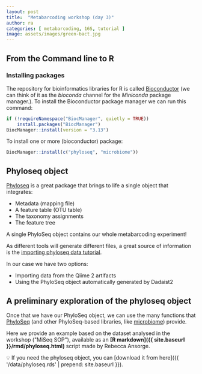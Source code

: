 ```yaml
---
layout: post
title:  "Metabarcoding workshop (day 3)"
author: ra
categories: [ metabarcoding, 16S, tutorial ]
image: assets/images/green-bact.jpg
---
```


## From the Command line to R

### Installing packages

The repository for bioinformatics libraries for R is called [Bioconductor](https://bioconductor.org/install/) 
(we can think of it as 
the _bioconda_ channel for the _Miniconda_ package manager.). To install the Bioconductor package 
manager we can run this command:
```r
if (!requireNamespace("BiocManager", quietly = TRUE))
    install.packages("BiocManager")
BiocManager::install(version = "3.13")
```

To install one or more (bioconductor) package:
```r
BiocManager::install(c("phyloseq", "microbiome"))
```

## Phyloseq object

[Phyloseq](https://joey711.github.io/phyloseq/) is a great package that brings to life a single object that integrates:
* Metadata (mapping file)
* A feature table (OTU table)
* The taxonomy assignments
* The feature tree

A single PhyloSeq object contains our whole metabarcoding experiment!

As different tools will generate different files, a great source of information is
the [importing phyloseq data tutorial](https://joey711.github.io/phyloseq/import-data.html).

In our case we have two options:
* Importing data from the Qiime 2 artifacts
* Using the PhyloSeq object automatically generated by Dadaist2

## A preliminary exploration of the phyloseq object

Once that we have our PhyloSeq object, we can use the many functions that [PhyloSeq](https://joey711.github.io/phyloseq/) 
(and other PhyloSeq-based libraries, like [microbiome](https://microbiome.github.io/tutorials/)) provide.

Here we provide an example based on the dataset analysed in the workshop ("MiSeq SOP"), available 
 as an **[R markdown]({{ site.baseurl }}/rmd/phyloseq.html)** script made by Rebecca Ansorge.

:bulb: If you need the phyloseq object, you can [download it from here]({{ '/data/phyloseq.rds' | prepend: site.baseurl }}).